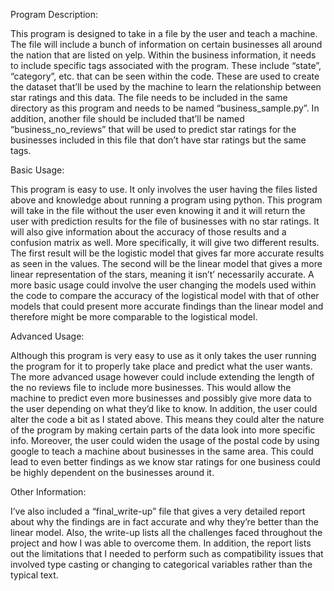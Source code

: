 
Program Description:

This program is designed to take in a file by the user and teach a machine. The file will include a bunch of information on certain businesses all around the nation that are listed on yelp. Within the business information, it needs to include specific tags associated with the program. These include “state”, “category”, etc. that can be seen within the code. These are used to create the dataset that’ll be used by the machine to learn the relationship between star ratings and this data. The file needs to be included in the same directory as this program and needs to be named “business_sample.py”. In addition, another file should be included that’ll be named “business_no_reviews” that will be used to predict star ratings for the businesses included in this file that don’t have star ratings but the same tags.  

Basic Usage:

This program is easy to use. It only involves the user having the files listed above and knowledge about running a program using python. This program will take in the file without the user even knowing it and it will return the user with prediction results for the file of businesses with no star ratings. It will also give information about the accuracy of those results and a confusion matrix as well. More specifically, it will give two different results. The first result will be the logistic model that gives far more accurate results as seen in the values. The second will be the linear model that gives a more linear representation of the stars, meaning it isn’t’ necessarily accurate. A more basic usage could involve the user changing the models used within the code to compare the accuracy of the logistical model with that of other models that could present more accurate findings than the linear model and therefore might be more comparable to the logistical model.

Advanced Usage:

Although this program is very easy to use as it only takes the user running the program for it to properly take place and predict what the user wants. The more advanced usage however could include extending the length of the no reviews file to include more businesses. This would allow the machine to predict even more businesses and possibly give more data to the user depending on what they’d like to know. In addition, the user could alter the code a bit as I stated above. This means they could alter the nature of the program by making certain parts of the data look into more specific info. Moreover, the user could widen the usage of the postal code by using google to teach a machine about businesses in the same area. This could lead to even better findings as we know star ratings for one business could be highly dependent on the businesses around it. 

Other Information:

I’ve also included a “final_write-up” file that gives a very detailed report about why the findings are in fact accurate and why they’re better than the linear model. Also, the write-up lists all the challenges faced throughout the project and how I was able to overcome them. In addition, the report lists out the limitations that I needed to perform such as compatibility issues that involved type casting or changing to categorical variables rather than the typical text. 